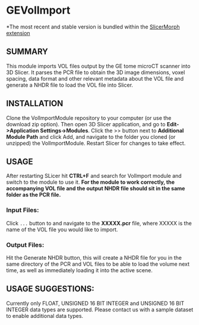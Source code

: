 # GEVolImport

*The most recent and stable version is bundled within the [SlicerMorph extension](https://github.com/SlicerMorph/SlicerMorph/tree/master/GEVolImport)

## SUMMARY
This module imports VOL files output by the GE tome microCT scanner into 3D Slicer. It parses the PCR file to obtain the 3D image dimensions, voxel spacing, data format and other relevant metadata about the VOL file and generate a NHDR file to load the VOL file into Slicer.

## INSTALLATION
Clone the VolImportModule repository to your computer (or use the download zip option). Then open 3D Slicer application, and go to **Edit->Application Settings->Modules**. Click the >> button next to **Additional Module Path** and click Add, and navigate to the folder you cloned (or unzipped) the VolImportModule. Restart Slicer for changes to take effect. 

## USAGE
After restarting SLicer hit **CTRL+F** and search for VolImport module and switch to the module to use it. **For the module to work correctly, the accompanying VOL file and the output NHDR file should sit in the same folder as the PCR file.** 

### Input Files: 
Click `...` button to and navigate to the **XXXXX.pcr** file, where XXXXX is the name of the VOL file you would like to import. 

### Output Files: 
Hit the Generate NHDR button, this will create a NHDR file for you in the same directory of the PCR and VOL files to be able to load the volume next time, as well as immediately loading it into the active scene. 

## USAGE SUGGESTIONS:
Currently only FLOAT, UNSIGNED 16 BIT INTEGER and UNSIGNED 16 BIT INTEGER data types are supported. Please contact us with a sample dataset to enable additional data types.

